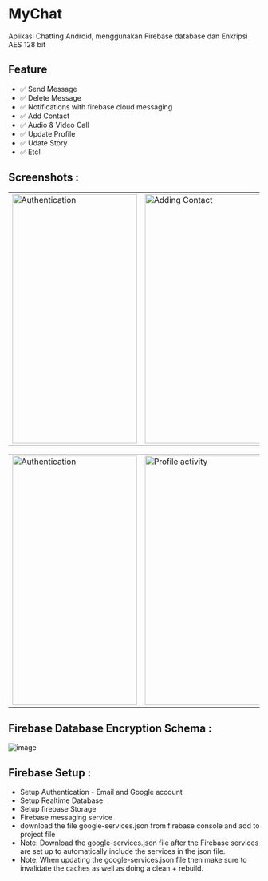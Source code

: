 # MyChat

Aplikasi Chatting Android, menggunakan Firebase database dan Enkripsi AES 128 bit

## Feature
- ✅ Send Message
- ✅ Delete Message
- ✅ Notifications with firebase cloud messaging
- ✅ Add Contact
- ✅ Audio & Video Call
- ✅ Update Profile
- ✅ Udate Story
- ✅ Etc!


## Screenshots : 
<table>
  <tr>
    <td><img src="https://user-images.githubusercontent.com/65550458/211017368-eb88d95e-8351-4a65-9eab-79012c50238e.png" alt="Authentication" style="width:250px;height:500px;"></td>
    <td><img src="https://user-images.githubusercontent.com/65550458/211014780-3ab7285a-da18-4121-a1b8-a5332eee6cf0.png" alt="Adding Contact" style="width:250px;height:500px;"></td>
    <td><img src="https://user-images.githubusercontent.com/65550458/211014785-a6f7c850-381f-4978-9e5a-f90d72b55750.png" alt="Contacts activity" style="width:250px;height:500px;"></td>
  </tr>
</table>

<table>
  <tr>
      <td><img src="https://user-images.githubusercontent.com/65550458/211014775-443cd461-3da8-42f9-9513-a245001810a5.png" alt="Authentication" style="width:250px;height:500px;"></td>
    <td><img src="https://user-images.githubusercontent.com/65550458/211014792-623f6053-d1f8-4a18-861a-8a8190310728.png" alt="Profile activity" style="width:250px;height:500px;"></td>
    <td><img src="https://user-images.githubusercontent.com/65550458/211014793-dae4d72f-0cb3-4a40-8788-695335f72391.png" alt="messaging" style="width:250px;height:500px;"></td>
  </tr>
</table>

## Firebase Database Encryption Schema : 
![image](https://user-images.githubusercontent.com/65550458/211016936-b88a6290-3447-4a9e-83c0-142ea4be7363.PNG)

## Firebase Setup :
* Setup Authentication - Email and Google account
* Setup Realtime Database
* Setup firebase Storage
* Firebase messaging service
* download the file google-services.json from firebase console and add to project file
* Note: Download the google-services.json file after the Firebase services are set up to automatically include the services in the json file.
* Note: When updating the google-services.json file then make sure to invalidate the caches as well as doing a clean + rebuild.
